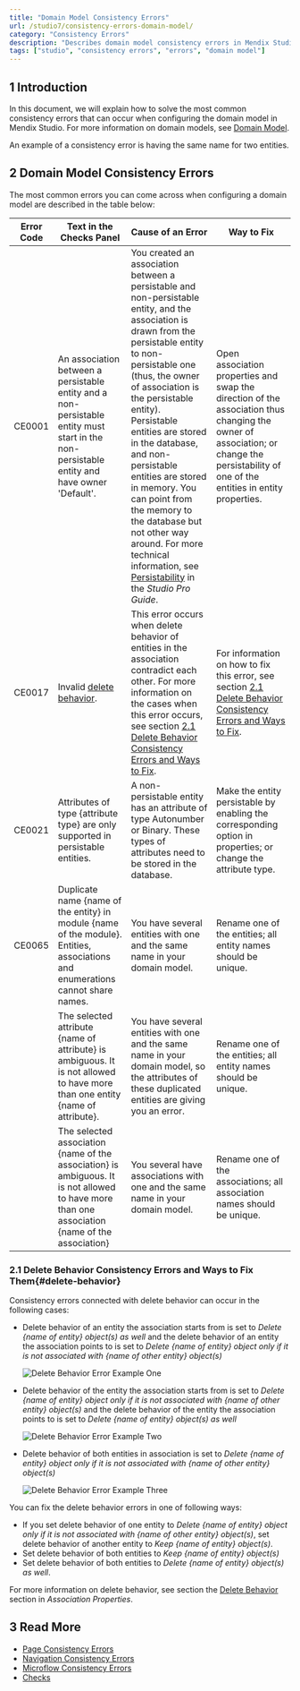 ```yaml
---
title: "Domain Model Consistency Errors"
url: /studio7/consistency-errors-domain-model/
category: "Consistency Errors"
description: "Describes domain model consistency errors in Mendix Studio and the way to fix them."
tags: ["studio", "consistency errors", "errors", "domain model"]
---
```


## 1 Introduction 

In this document, we will explain how to solve the most common consistency errors that can occur when configuring the domain model in Mendix Studio. For more information on domain models, see [Domain Model](domain-models).

An example of a consistency error is having the same name for two entities.

## 2 Domain Model Consistency Errors

The most common errors you can come across when configuring a domain model are described in the table below:

| Error Code | Text in the Checks Panel                                     | Cause of an Error                                            | Way to Fix                                                   |
| ---------- | ------------------------------------------------------------ | ------------------------------------------------------------ | ------------------------------------------------------------ |
| CE0001     | An association between a persistable entity and a non-persistable entity must start in the non-persistable entity and have owner 'Default'. | You created an association between a persistable and non-persistable entity, and the association is drawn from the persistable entity to non-persistable one (thus, the owner of association is the persistable entity). Persistable entities are stored in the database, and non-persistable entities are stored in memory. You can point from the memory to the database but not other way around. For more technical information, see [Persistability](/refguide/persistability) in the *Studio Pro Guide*. | Open association properties and swap the direction of the association thus changing the owner of association; or change the persistability of one of the entities in entity properties. |
| CE0017     | Invalid [delete behavior](domain-models-association-properties#delete-behavior). | This error occurs when delete behavior of entities in the association contradict each other. For more information on the cases when this error occurs, see section [2.1 Delete Behavior Consistency Errors and Ways to Fix](#delete-behavior). | For information on how to fix this error, see section [2.1 Delete Behavior Consistency Errors and Ways to Fix](#delete-behavior). |
| CE0021     | Attributes of type {attribute type} are only supported in persistable entities. | A non-persistable entity has an attribute of type Autonumber or Binary. These types of attributes need to be stored in the database. | Make the entity persistable by enabling the corresponding option in properties; or change the attribute type. |
| CE0065     | Duplicate name {name of the entity} in module {name of the module}. Entities, associations and enumerations cannot share names. | You have several entities with one and the same name in your domain model. | Rename one of the entities; all entity names should be unique. |
|            | The selected attribute {name of attribute} is ambiguous. It is not allowed to have more than one entity {name of attribute}. | You have several entities with one and the same name in your domain model, so the attributes of these duplicated entities are giving you an error. | Rename one of the entities; all entity names should be unique. |
|            | The selected association {name of the association} is ambiguous. It is not allowed to have more than one association {name of the association} | You several have associations with one and the same name in your domain model. | Rename one of the associations; all association names should be unique. |

### 2.1 Delete Behavior Consistency Errors and Ways to Fix Them{#delete-behavior}

 Consistency errors connected with delete behavior can occur in the following cases:

*  Delete behavior of an entity the association starts from is set to *Delete {name of entity} object(s) as well* and the delete behavior of an entity the association points to is set to *Delete {name of entity} object only if it is not associated with {name of other entity} object(s)*

    ![Delete Behavior Error Example One](attachments/consistency-errors-domain-model/delete-behavior-error-example1.png)

*  Delete behavior of the entity the association starts from is set to *Delete {name of entity} object only if it is not associated with {name of other entity} object(s)* and the delete behavior of the entity the association points to is set to *Delete {name of entity} object(s) as well*

    ![Delete Behavior Error Example Two](attachments/consistency-errors-domain-model/delete-behavior-error-example2.png)

*  Delete behavior of both entities in association is set to *Delete {name of entity} object only if it is not associated with {name of other entity} object(s)*

    ![Delete Behavior Error Example Three](attachments/consistency-errors-domain-model/delete-behavior-error-example3.png)

You can fix the delete behavior errors in one of following ways:

* If  you set delete behavior of one entity to *Delete {name of entity} object only if it is not associated with {name of other entity} object(s)*, set delete behavior of another entity to *Keep {name of entity} object(s)*. 
* Set delete behavior of both entities to *Keep {name of entity} object(s)* 
* Set delete behavior of both entities to *Delete {name of entity} object(s) as well*.

For more information on delete behavior, see section the [Delete Behavior](domain-models-association-properties#delete-behavior) section in *Association Properties*.

## 3 Read More

* [Page Consistency Errors](consistency-errors-pages)
* [Navigation Consistency Errors](consistency-errors-navigation)
* [Microflow Consistency Errors](consistency-errors-microflows)
* [Checks](checks)
